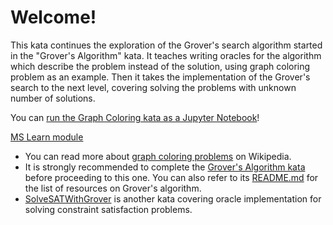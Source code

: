 # Welcome!

This kata continues the exploration of the Grover's search algorithm started in the "Grover's Algorithm" kata. 
It teaches writing oracles for the algorithm which describe the problem instead of the solution, using graph coloring problem as an example. 
Then it takes the implementation of the Grover's search to the next level, covering solving the problems with unknown number of solutions.

You can [run the Graph Coloring kata as a Jupyter Notebook](https://mybinder.org/v2/gh/Microsoft/QuantumKatas/main?filepath=GraphColoring%2FGraphColoring.ipynb)!

[MS Learn module](https://docs.microsoft.com/en-us/learn/modules/solve-graph-coloring-problems-grovers-search/)

* You can read more about [graph coloring problems](https://en.wikipedia.org/wiki/Graph_coloring) on Wikipedia.
* It is strongly recommended to complete the [Grover's Algorithm kata](./../GroversAlgorithm/) before proceeding to this one. You can also refer to its [README.md](./../GroversAlgorithm/README.md) for the list of resources on Grover's algorithm.
* [SolveSATWithGrover](./../SolveSATWithGrover/) is another kata covering oracle implementation for solving constraint satisfaction problems.
